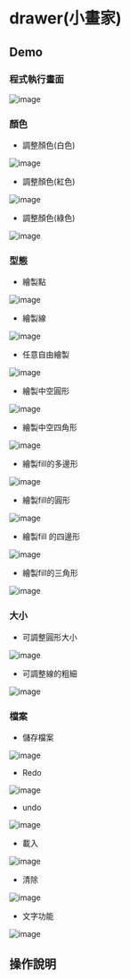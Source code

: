 # drawer(小畫家)

## Demo

### 程式執行畫面

![image](https://github.com/YiKaiWu1125/drawer/blob/main/picture/主畫面.png.png)

### 顏色

+ 調整顏色(白色)

![image](https://github.com/YiKaiWu1125/drawer/blob/main/picture/調整顏色白色.png)

+ 調整顏色(紅色)

![image](https://github.com/YiKaiWu1125/drawer/blob/main/picture/調整顏色紅色.png)

+ 調整顏色(綠色)

![image](https://github.com/YiKaiWu1125/drawer/blob/main/picture/調整顏色綠色.png)

### 型態

+ 繪製點

![image](https://github.com/YiKaiWu1125/drawer/blob/main/picture/繪製點座標.png)

+ 繪製線

![image](https://github.com/YiKaiWu1125/drawer/blob/main/picture/繪製線.png)

+ 任意自由繪製

![image](https://github.com/YiKaiWu1125/drawer/blob/main/picture/任意自由繪畫.png)

+ 繪製中空圓形

![image](https://github.com/YiKaiWu1125/drawer/blob/main/picture/繪製中空圓形.png)

+ 繪製中空四角形

![image](https://github.com/YiKaiWu1125/drawer/blob/main/picture/繪製中空四角形.png)

+ 繪製fill的多邊形

![image](https://github.com/YiKaiWu1125/drawer/blob/main/picture/繪製fill的多邊形.png)

+ 繪製fill的圓形

![image](https://github.com/YiKaiWu1125/drawer/blob/main/picture/繪製fill的圓形.png)

+ 繪製fill 的四邊形

![image](https://github.com/YiKaiWu1125/drawer/blob/main/picture/繪製fill的四邊形.png)

+ 繪製fill的三角形

![image](https://github.com/YiKaiWu1125/drawer/blob/main/picture/繪製fill的三角形.png)

### 大小

+ 可調整圓形大小

![image](https://github.com/YiKaiWu1125/drawer/blob/main/picture/可調整大小.png)

+ 可調整線的粗細

![image](https://github.com/YiKaiWu1125/drawer/blob/main/picture/可調大小圓.png)

### 檔案

+ 儲存檔案

![image](https://github.com/YiKaiWu1125/drawer/blob/main/picture/儲存檔案.png)

+ Redo

![image](https://github.com/YiKaiWu1125/drawer/blob/main/picture/執行redo.png)

+ undo

![image](https://github.com/YiKaiWu1125/drawer/blob/main/picture/執行undo.png)

+ 載入

![image](https://github.com/YiKaiWu1125/drawer/blob/main/picture/載入存檔.png)

+ 清除

![image](https://github.com/YiKaiWu1125/drawer/blob/main/picture/清除.png)

+ 文字功能

![image](https://github.com/YiKaiWu1125/drawer/blob/main/picture/文字功能.png)

## 操作說明
